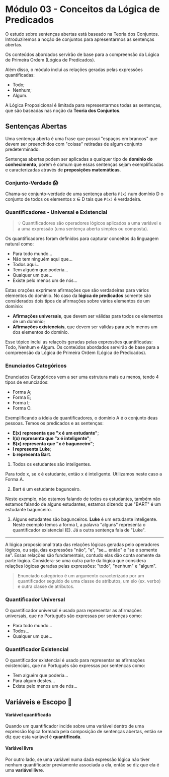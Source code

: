 # Módulo 03 - Conceitos da Lógica de Predicados

O estudo sobre sentenças abertas está baseado na Teoria dos Conjuntos. Introduziremos a noção de conjuntos para apresentarmos as sentenças abertas.

Os conteúdos abordados servirão de base para a compreensão da Lógica de Primeira Ordem (Lógica de Predicados).

Além disso, o módulo inclui as relações geradas pelas expressões quantificadas:

- Todo;
- Nenhum;
- Algum.

A Lógica Proposicional é limitada para representarmos todas as sentenças, que são baseadas nas noção da **Teoria dos Conjuntos**.

## Sentenças Abertas

Uma sentença aberta é uma frase que possui "espaços em brancos" que devem ser preenchidos com "coisas" retiradas de algum conjunto predeterminado.

Sentenças abertas podem ser aplicadas a qualquer tipo de **domínio do conhecimento**, porém é comum que essas sentenças sejam exemplificadas e caracterizadas através de **preposições matemáticas**.

### Conjunto-Verdade 😱

Chama-se conjunto-verdade de uma sentença aberta `P(x)` num domínio D o conjunto de todos os elementos x ∈ D tais que `P(x)` é verdadeira.

### Quantificadores - Universal e Existencial

> 💡 Quantificadores são operadores lógicos aplicados a uma variável e a uma expressão (uma sentença aberta simples ou composta).

Os quantificadores foram definidos para capturar conceitos da linguagem natural como:

- Para todo mundo...
- Não tem ninguém aqui que...
- Todos aqui...
- Tem alguém que poderia...
- Qualquer um que...
- Existe pelo menos um de nós...

Estas orações exprimem afirmações que são verdadeiras para vários elementos do domínio. No caso da **lógica de predicados** somente são considerados dois tipos de afirmações sobre vários elementos de um domínio:

- **Afirmações universais**, que devem ser válidas para todos os elementos de um domínio;
- **Afirmações existenciais**, que devem ser válidas para pelo menos um dos elementos do domínio.

Esse tópico inclui as relaçoẽs geradas pelas expressões quantificadas: Todo, Nenhum e Algum. Os conteúdos abordados servirão de base para a compreensão da Lógica de Primeira Ordem (Lógica de Predicados).

### Enunciados Categóricos

Enunciados Categóricos vem a ser uma estrutura mais ou menos, tendo 4 tipos de enunciados:

- Forma A;
- Forma E;
- Forma I;
- Forma O.

Exemplificando a ideia de quantificadores, o domínio A é o conjunto deas pessoas. Temos os predicados e as sentenças:

- **E(x) representa que "x é um estudante"**;
- **I(x) representa que "x é inteligente"**;
- **B(x) representa que "x é bagunceiro"**;
- **I representa Luke**;
- **b representa Bart**.

1. Todos os estudantes são inteligentes.

Para todo x, se x é estudante, então x é inteligente. Utilizamos neste caso a Forma A.

2. Bart é um estudante bagunceiro.

Neste exemplo, não estamos falando de todos os estudantes, também não estamos falando de alguns estudantes, estamos dizendo que "BART" é um estudante bagunceiro.

3. Alguns estudantes são bagunceiros. **Luke** é um estudante inteligente. Neste exemplo temos a forma I, a palavra "alguns" representa o quantificador existencial (E). Já a outra sentença fala de "Luke".

---

A lógica proposicional trata das relações lógicas geradas pelo operadores lógicos, ou seja, das expressões "não", "e", "se... então" e "se e somente se". Essas relações são fundamentais, contudo elas dão conta somente da parte lógica. Considera-se uma outra parte da lógica que considera relações lógicas geradas pelas expressões: "todo", "nenhum" e "algum".

> Enunciado categórico é um argumento caracterizado por um quantificador seguido de uma classe de atributos, um elo (ex. verbo) e outra classe de atributos.

### Quantificador Universal

O quantificador universal é usado para representar as afirmações universais, que no Português são expressas por sentenças como:

- Para todo mundo...
- Todos...
- Qualquer um que...

### Quantificador Existencial

O quantificador existencial é usado para representar as afirmações existenciais, que no Português são expressas por sentenças como:

- Tem alguém que poderia...
- Para algum destes...
- Existe pelo menos um de nós...

## Variáveis e Escopo 👾

#### Variável quantificada

Quando um quantificador incide sobre uma variável dentro de uma expressão lógica formada pela composição de sentenças abertas, então se diz que esta variável é **quantificada**.

#### Variável livre

Por outro lado, se uma variável numa dada expressão lógica não tiver nenhum quantificador previamente associada a ela, então se diz que ela é uma **variável livre**.
